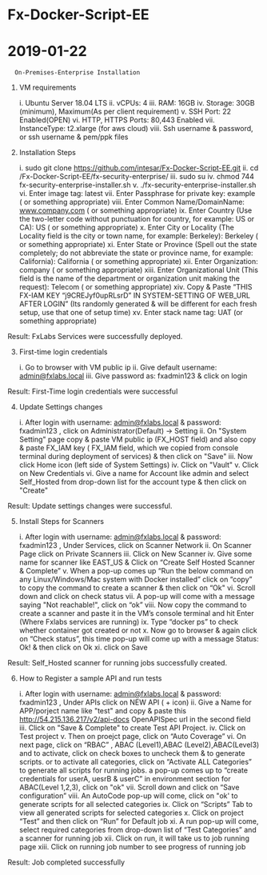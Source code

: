 # Fx-Docker-Script-EE
# 2019-01-22

      On-Premises-Enterprise Installation 

1.	VM requirements 

      i. Ubuntu Server 18.04 LTS
     ii. vCPUs: 4
    iii. RAM: 16GB
     iv. Storage: 30GB (minimum),  Maximum(As per client requirement)
      v. SSH Port: 22 Enabled(OPEN)
     vi. HTTP, HTTPS Ports: 80,443 Enabled
    vii. InstanceType: t2.xlarge (for aws cloud) 
   viii. Ssh username & password, or ssh username & pem/ppk files

2.	Installation Steps
     
       i. sudo git clone https://github.com/intesar/Fx-Docker-Script-EE.git
      ii. cd  /Fx-Docker-Script-EE/fx-security-enterprise/
     iii. sudo su
      iv. chmod 744 fx-security-enterprise-installer.sh
       v. ./fx-security-enterprise-installer.sh
      vi. Enter image tag: latest 
     vii. Enter Passphrase for private key: example ( or something appropriate)
    viii. Enter Common Name/DomainName:  www.company.com ( or something appropriate)
      ix. Enter Country (Use the two-letter code without punctuation for country, for example: US or CA): US ( or something appropriate)
       x. Enter City or Locality (The Locality field is the city or town name, for example: Berkeley): Berkeley ( or something appropriate)
      xi. Enter State or Province (Spell out the state completely; do not abbreviate the state or province name, for example: California): California ( or something appropriate)
     xii. Enter Organization: company ( or something appropriate)
    xiii. Enter Organizational Unit (This field is the name of the department or organization unit making the request): Telecom ( or something appropriate) 
     xiv. Copy & Paste “THIS  FX-IAM KEY “j9CREJyf0upRLsrD” IN SYSTEM-SETTING OF WEB_URL AFTER LOGIN” (Its randomly generated & will be different for each fresh setup, use that one of setup time)
      xv. Enter stack name tag: UAT (or something appropriate)
    
Result: FxLabs Services were successfully deployed.
         
         
3.	First-time login credentials

      i. Go to browser with VM public ip
     ii. Give default username: admin@fxlabs.local
    iii. Give password as: fxadmin123 & click on login
    
Result:  First-Time login credentials were successful     
        
4.	Update Settings changes 
    
      i. After login with username: admin@fxlabs.local & password: fxadmin123 ,  click on Administrator(Default) -> Setting 
     ii. On "System Setting" page copy & paste VM public ip (FX_HOST field) and also copy & paste FX_IAM key  ( FX_IAM field, which we copied from console terminal during deployment of services) & then click on "Save"
    iii. Now click Home icon (left side of System Settings) 
     iv. Click on "Vault"
      v. Click on New Credentials
     vi. Give a name for Account like admin and select Self_Hosted from drop-down list for the account type & then  click on "Create"
     
Result:  Update settings changes were successful.

5.	Install Steps for Scanners

      i. After login with username: admin@fxlabs.local & password: fxadmin123 , Under Services, click on Scanner Network 
     ii. On Scanner Page click on Private Scanners
    iii. Click on New Scanner
     iv. Give some name for scanner like EAST_US & Click on “Create Self Hosted Scanner & Complete” 
      v. When a pop-up comes up “Run the below command on any Linux/Windows/Mac system with Docker installed” click on “copy” to copy the command to create a scanner & then click  on “Ok"
     vi. Scroll down and click on check status 
    vii. A pop-up will come with a message saying "Not reachable!", click on “ok”
   viii. Now copy the command to create a scanner and paste it in the VM’s console terminal and hit Enter (Where Fxlabs services are running)
     ix. Type “docker ps” to check whether container got created or not 
      x. Now go to browser & again click on “Check status”, this time pop-up will come up with a message Status: Ok! & then click on Ok
     xi. click on Save
   
Result: Self_Hosted scanner for running jobs successfully created.

6.	How to Register a sample API and run tests  
      
      i. After login with username: admin@fxlabs.local & password: fxadmin123 ,	Under APIs click on NEW API (  + icon)
     ii. Give a Name for APP/porject name like "test" and copy & paste this http://54.215.136.217/v2/api-docs OpenAPISpec url in the second field   
    iii. Click on "Save & Complete" to create Test API Project.
     iv. Click on Test project 
      v. Then on proejct page, click on “Auto Coverage”
     vi. On next page, click on “RBAC” , ABAC (Level1),ABAC (Level2),ABAC(Level3) and to activate, click on  check boxes to uncheck them & to generate scripts.  or to activate all categories, click on “Activate ALL Categories” to generate all scripts for running jobs.
         a pop-up comes up to “create credentials for userA, uesrB & userC” in environment section for ABAC(Level 1,2,3), click on "ok"
    vii. Scroll down and click on “Save configuration”
   viii. An AutoCode pop-up will come, click on "ok' to generate scripts for all selected categories
     ix. Click on “Scripts” Tab to view all generated scripts for selected categories
      x. Click on project “Test” and then click on “Run” for Default job
     xi. A run pop-up will come, select required categories from drop-down list of “Test Categories”  and a scanner for running job
    xii. Click on run, it will take us to job running page
   xiii. Click on running job number to see progress of running job
   
Result: Job completed successfully   
      